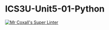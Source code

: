 # ICS3U-Unit5-01-Python

[![Mr Coxall's Super Linter](https://github.com/marshall-demars/ICS3U-Unit5-01-Python/workflows/Mr%20Coxall's%20Super%20Linter/badge.svg)](https://github.com/marshall-demars/ICS3U-Unit5-01-Python/actions/)
